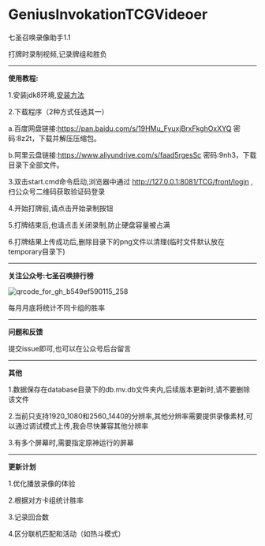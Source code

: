 # GeniusInvokationTCGVideoer
七圣召唤录像助手1.1

打牌时录制视频,记录牌组和胜负
  
***
**使用教程:**

1.安装jdk8环境,[安装方法](https://blog.csdn.net/qq_35160479/article/details/120685795)

2.下载程序（2种方式任选其一）

  a.百度网盘链接:https://pan.baidu.com/s/19HMu_FyuxjBrxFkghOxXYQ 密码:8z2t，下载并解压压缩包。

  b.阿里云盘链接:https://www.aliyundrive.com/s/faad5rgesSc 密码:9nh3，下载目录下全部文件。

3.双击start.cmd命令启动,浏览器中通过 http://127.0.0.1:8081/TCG/front/login ,扫公众号二维码获取验证码登录

4.开始打牌前,请点击开始录制按钮

5.打牌结束后,也请点击关闭录制,防止硬盘容量被占满

6.打牌结果上传成功后,删除目录下的png文件以清理(临时文件默认放在temporary目录下)

***
**关注公众号:七圣召唤排行榜**

![qrcode_for_gh_b549ef590115_258](https://user-images.githubusercontent.com/3366494/212618211-3b767b27-529d-40d4-bc45-91a4336eba59.jpg)

每月月底将统计不同卡组的胜率

***
**问题和反馈**

提交issue即可,也可以在公众号后台留言

***
**其他**

1.数据保存在database目录下的db.mv.db文件夹内,后续版本更新时,请不要删除该文件

2.当前只支持1920_1080和2560_1440的分辨率,其他分辨率需要提供录像素材,可以通过调试模式上传,我会尽快兼容其他分辨率

3.有多个屏幕时,需要指定原神运行的屏幕

***
**更新计划**

1.优化播放录像的体验

2.根据对方卡组统计胜率

3.记录回合数

4.区分联机匹配和活动（如热斗模式）

